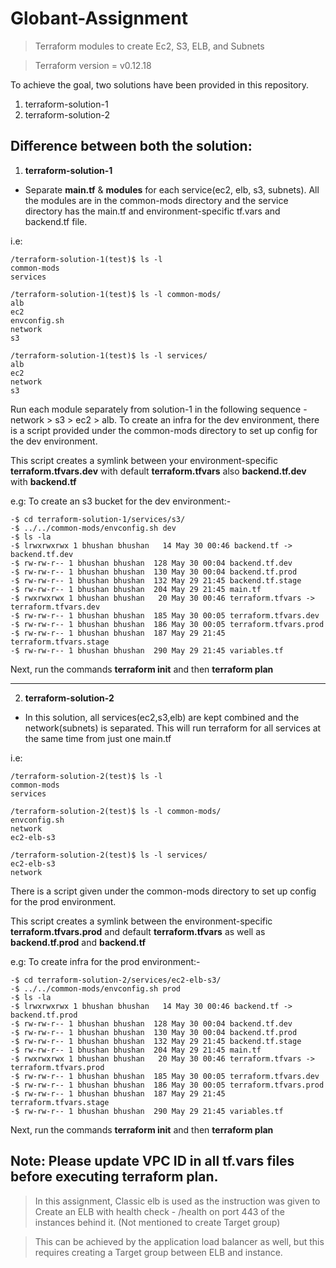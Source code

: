 # Globant-Assignment
>Terraform modules to create Ec2, S3, ELB, and Subnets

>Terraform version = v0.12.18

To achieve the goal, two solutions have been provided in this repository.
1. terraform-solution-1
2. terraform-solution-2

## Difference between both the solution:
1. **terraform-solution-1**
- Separate **main.tf** & **modules** for each service(ec2, elb, s3, subnets). All the modules are in the common-mods directory and the service directory has the main.tf and environment-specific tf.vars and backend.tf file.

 i.e:
```
/terraform-solution-1(test)$ ls -l
common-mods
services

/terraform-solution-1(test)$ ls -l common-mods/
alb
ec2
envconfig.sh
network
s3

/terraform-solution-1(test)$ ls -l services/
alb
ec2
network
s3
```

Run each module separately from solution-1 in the following sequence - network > s3 > ec2 > alb.
To create an infra for the dev environment, there is a script provided under the common-mods directory to set up config for the dev environment.

This script creates a symlink between your environment-specific **terraform.tfvars.dev** with default **terraform.tfvars** also **backend.tf.dev** with **backend.tf**

e.g: To create an s3 bucket for the dev environment:-
```
-$ cd terraform-solution-1/services/s3/
-$ ../../common-mods/envconfig.sh dev
-$ ls -la
-$ lrwxrwxrwx 1 bhushan bhushan   14 May 30 00:46 backend.tf -> backend.tf.dev
-$ rw-rw-r-- 1 bhushan bhushan  128 May 30 00:04 backend.tf.dev
-$ rw-rw-r-- 1 bhushan bhushan  130 May 30 00:04 backend.tf.prod
-$ rw-rw-r-- 1 bhushan bhushan  132 May 29 21:45 backend.tf.stage
-$ rw-rw-r-- 1 bhushan bhushan  204 May 29 21:45 main.tf
-$ rwxrwxrwx 1 bhushan bhushan   20 May 30 00:46 terraform.tfvars -> terraform.tfvars.dev
-$ rw-rw-r-- 1 bhushan bhushan  185 May 30 00:05 terraform.tfvars.dev
-$ rw-rw-r-- 1 bhushan bhushan  186 May 30 00:05 terraform.tfvars.prod
-$ rw-rw-r-- 1 bhushan bhushan  187 May 29 21:45 terraform.tfvars.stage
-$ rw-rw-r-- 1 bhushan bhushan  290 May 29 21:45 variables.tf
```

Next, run the commands **terraform init** and then **terraform plan**

------------------------------------------------------------------------------

2. **terraform-solution-2**
- In this solution, all services(ec2,s3,elb) are kept combined and the network(subnets) is separated. This will run terraform for all services at the same time from just one main.tf

 i.e:
```
/terraform-solution-2(test)$ ls -l
common-mods
services

/terraform-solution-2(test)$ ls -l common-mods/
envconfig.sh
network
ec2-elb-s3

/terraform-solution-2(test)$ ls -l services/
ec2-elb-s3
network
```

There is a script given under the common-mods directory to set up config for the prod environment.

This script creates a symlink between the environment-specific **terraform.tfvars.prod** and default **terraform.tfvars** as well as **backend.tf.prod** and **backend.tf**

e.g: To create infra for the prod environment:-
```
-$ cd terraform-solution-2/services/ec2-elb-s3/
-$ ../../common-mods/envconfig.sh prod
-$ ls -la
-$ lrwxrwxrwx 1 bhushan bhushan   14 May 30 00:46 backend.tf -> backend.tf.prod
-$ rw-rw-r-- 1 bhushan bhushan  128 May 30 00:04 backend.tf.dev
-$ rw-rw-r-- 1 bhushan bhushan  130 May 30 00:04 backend.tf.prod
-$ rw-rw-r-- 1 bhushan bhushan  132 May 29 21:45 backend.tf.stage
-$ rw-rw-r-- 1 bhushan bhushan  204 May 29 21:45 main.tf
-$ rwxrwxrwx 1 bhushan bhushan   20 May 30 00:46 terraform.tfvars -> terraform.tfvars.prod
-$ rw-rw-r-- 1 bhushan bhushan  185 May 30 00:05 terraform.tfvars.dev
-$ rw-rw-r-- 1 bhushan bhushan  186 May 30 00:05 terraform.tfvars.prod
-$ rw-rw-r-- 1 bhushan bhushan  187 May 29 21:45 terraform.tfvars.stage
-$ rw-rw-r-- 1 bhushan bhushan  290 May 29 21:45 variables.tf
```

Next, run the commands **terraform init** and then **terraform plan**

## Note: Please update VPC ID in all tf.vars files before executing terraform plan.

>In this assignment, Classic elb is used as the instruction was given to Create an ELB with health check - /health on port 443 of the instances behind it. (Not mentioned to create Target group)

> This can be achieved by the application load balancer as well, but this requires creating a Target group between ELB and instance.
